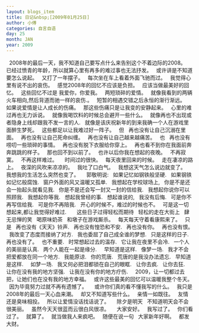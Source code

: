 ```yaml
---
layout: blogs_item
title: 日记&nbsp;[2009年01月25日]
author: 小傅
categories: 自言自语
day: 25
month: JAN
year: 2009
---
```




&nbsp;
2008年的最后一天，我不知道自己要写点什么来告别这个不着边际的2008。
&nbsp; 已经过愤青的年龄，所以就算心里有再多的难过事也无法抒发。
&nbsp; 或许讲是不知道要怎么说起。
&nbsp; 又打了一年摆子。
&nbsp; 每次坐在车上看着外面飞驰而过。
&nbsp; 我觉得心里有说不出的哀伤。
&nbsp; 感觉2008年的回忆不应该是负担。
&nbsp; 应该当做最美好的回忆。
&nbsp; 这些回忆不过是 我爱你，你爱我。
&nbsp; 两短琐碎的爱情。
&nbsp; 就像我看到的两辆火车相向,然后背道而驰一样的哀伤.。
&nbsp; 短暂的相遇交错之后永恒的渐行渐远。
&nbsp; 如果说爱情是让人成长的伤痛。
&nbsp; 那这些伤痛只是让我变的安静起来。
&nbsp; 心里的难过再也无力诉说。
&nbsp; 就像我喝饮料的时候总会避开一些什么。
&nbsp; 就像再也不出现或者隐身上线却跟我不发一言的人.
&nbsp; 就像是该庆祝新年的到来我确一个人在游戏里面醉生梦死。
&nbsp; 这些都足以让我难过好一阵子。
&nbsp; 但
&nbsp; 再也没有让自己沉溺在里面。
&nbsp; 再也没有让自己死命纠缠。
&nbsp; 再也没有让自己越来越痛苦。
&nbsp; 也
&nbsp; 再也没有唠叨一些琐碎的事情。
&nbsp; 再也没有脱下衣服给你穿上。
&nbsp; 再也看不到你在我面前奔奔跳跳的样子。
&nbsp; 那也回不到以前了。
&nbsp; 也许以后你我在想起的夜晚。
&nbsp; 不再寂寞。
&nbsp; 不再这样难过。
&nbsp;
&nbsp; 时间过的很快。
&nbsp; 每天夜里回来的时候。
&nbsp; 走在凄凉的路上。
&nbsp; 夜深的风吹来凉凉的。
&nbsp; 我吐了口白气。
&nbsp; 我想这天气怎么说边就变了。
&nbsp; 我想我的生活怎么突然也变了。
&nbsp;
&nbsp; 郭敬明说:
&nbsp; 如果记忆如钢铁般坚硬.
&nbsp; 如果钢铁如记忆般腐蚀.
&nbsp; 窗户外面的风又温暖又孤单.
&nbsp; 我想起在学校球场上,
&nbsp; 你是不是还会一抬起头就看见我.
&nbsp; 你是不是还会写一封又一封的信给我.
&nbsp; 我想起你说你可以照顾我.
&nbsp; 我想起你等我.
&nbsp; 想起我曾经的事.
&nbsp; 想起谁说的,
&nbsp; 我没有后悔.
&nbsp; 可是你不再写信给我.
&nbsp; 可是你不再陪我.
&nbsp; 开心的时候不，难过的时候也不。
&nbsp; 可是这一切想起来,都让我觉得好难过.
&nbsp;
&nbsp;
&nbsp; 这些日子过得轻松而期待
&nbsp; 轻松的走在大街上
&nbsp; 肆无忌惮的笑
&nbsp; 喝原味奶茶
&nbsp; 和墩子在游戏厮杀。
&nbsp; 每天每天守着看康熙来了。
&nbsp; 只是
&nbsp; 再也没有《天天》铃声.
&nbsp; 再也没有惶恐和不安.
&nbsp; 再也没有你。
&nbsp; 再也没有恨。
&nbsp; 我改变了态度而接纳了对方.
&nbsp; 我也委屈了自己成全谁的梦想.
&nbsp; 只是这样的日子.
&nbsp; 再也没有了。
&nbsp; 也不重要.
&nbsp; 时常想起过去的温存.
&nbsp; 它让我在夜里不会冷.
&nbsp; 一个人的美丽是认真.
&nbsp; 两个人能在一起是缘分.
&nbsp;
&nbsp; 早知道是这样.
&nbsp; 像梦一场.
&nbsp; 我才不会把爱都放在同一个地方.
&nbsp; 我能原谅.
&nbsp; 你的荒唐.
&nbsp; 荒唐的是我没办法遗忘.
&nbsp; 早知道是这样.
&nbsp;
&nbsp; 如梦一场.
&nbsp; 我又何必把泪都锁在自己的眼眶.
&nbsp; 让你去疯.
&nbsp; 让你去狂.
&nbsp; 让你在没有我的地方坚强.
&nbsp; 让我在没有你的地方疗伤.
&nbsp;
&nbsp; 2009，让一切都过去把，让她们也在没有我的地方幸福。
&nbsp; 或许这些最美的回忆可以温暖我整个冬天。
&nbsp; 因为毕竟努力过就不再有遗憾了。
&nbsp;
&nbsp; 或许你们真的看不懂我写的什么。
&nbsp; 我只是2008年的最后一天心血来潮。
&nbsp; 却又不知道写些什么。
&nbsp; 亲情一如既往。
&nbsp; 友情还是臭味相投。
&nbsp; 所以让爱情没话找话说了。
&nbsp;
&nbsp; 除夕是明天
&nbsp; 不知道明天会不会很美丽。
&nbsp; 虽然今天天很蓝而云很白风很凉。
&nbsp;
&nbsp; 大家安好。
&nbsp; 我写过了。
&nbsp; 你们看过了。
&nbsp; 就算了。
&nbsp; 就当做我人来疯吧。
&nbsp; 随便在说一句
&nbsp; 大家新年好啊。
&nbsp; 都发大财。



